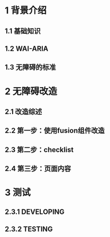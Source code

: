 # 1 背景介绍
## 1.1 基础知识
## 1.2 WAI-ARIA
## 1.3 无障碍的标准

# 2 无障碍改造
## 2.1 改造综述
## 2.2 第一步：使用fusion组件改造
## 2.3 第二步：checklist
## 2.4 第三步：页面内容

# 3 测试
## 2.3.1 DEVELOPING 
## 2.3.2 TESTING 